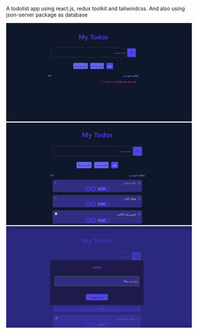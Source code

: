 <p>A todolist app using react.js, redux toolkit and tailwindcss. And also using json-server package as database</p>

<div>
    <img src="https://github.com/maryammohebbi/TodoList-with-React-and-Tailwind/blob/master/todo-app-1.png"/>
    <br/>
    <img src="https://github.com/maryammohebbi/TodoList-with-React-and-Tailwind/blob/master/todo-app-2.png"/>
    <br/>
    <img src="https://github.com/maryammohebbi/TodoList-with-React-and-Tailwind/blob/master/todo-app-3.png"/>
</div>